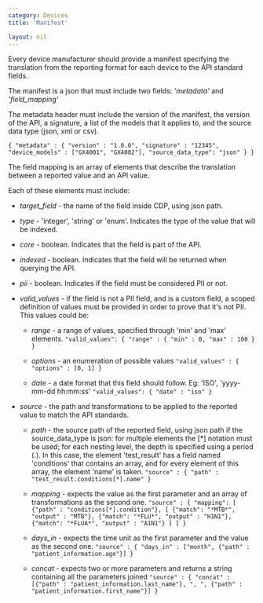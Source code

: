 ```yaml
---
category: Devices
title: 'Manifest'

layout: nil
---
```


Every device manufacturer should provide a manifest specifying the translation from the reporting format for each device to the API standard fields.

The manifest is a json that must include two fields: _'metadata'_ and _'field_mapping'_

The metadata header must include the version of the manifest, the version of the API, a signature, a list of the models that it applies to, and the source data type (json, xml or csv).

`{
  "metadata" : {
    "version" : "1.0.0",
    "signature" : "12345",
    "device_models" : ["GX4001", "GX4002"],
    "source_data_type": "json"
  }
}`

The field mapping is an array of elements that describe the translation between a reported value and an API value.

Each of these elements must include:

* _target_field_ - the name of the field inside CDP, using json path.
* _type_ - 'integer', 'string' or 'enum'. Indicates the type of the value that will be indexed.
* _core_ - boolean. Indicates that the field is part of the API.
* _indexed_ - boolean. Indicates that the field will be returned when querying the API.
* _pii_ - boolean. Indicates if the field must be considered PII or not.
* _valid_values_ - if the field is not a PII field, and is a custom field, a scoped definition of values must be provided in order to prove that it's not PII. This values could be:
  * _range_ - a range of values, specified through 'min' and 'max' elements.
  `"valid_values": {
      "range" : {
          "min" : 0,
          "max" : 100
      }
  }`

  * _options_ - an enumeration of possible values
  `"valid_values" : {
      "options" : [0, 1]
  }`

  * _date_ - a date format that this field should follow. Eg: 'ISO', 'yyyy-mm-dd hh:mm:ss'
  `"valid_values": {
      "date" : "iso"
  }`

* _source_ - the path and transformations to be applied to the reported value to match the API standards.
  * _path_ - the source path of the reported field, using json path if the source_data_type is json: for multiple elements the [*] notation must be used; for each nesting level, the depth is specified using a period (.). In this case, the element 'test_result' has a field named 'conditions' that contains an array, and for every element of this array, the element 'name' is taken.
  `"source" : {
      "path" : "test_result.conditions[*].name"
  }`

  * _mapping_ - expects the value as the first parameter and an array of transformations as the second one.
  `"source" : {
      "mapping": [
          {"path" : "conditions[*].condition"},
          [
              {"match": "*MTB*", "output" : "MTB"},
              {"match": "*FLU*", "output" : "H1N1"},
              {"match": "*FLUA*", "output" : "A1N1"}
          ]
      ]
  }`

  * _days_in_ - expects the time unit as the first parameter and the value as the second one.
  `"source" : {
      "days_in" : ["month", {"path" : "patient_information.age"}]
  }`

  * _concat_ - expects two or more parameters and returns a string containing all the parameters joined
  `"source" : {
      "concat" : [{"path" : "patient_information.last_name"}, ", ", {"path" : "patient_information.first_name"}]
  }`

